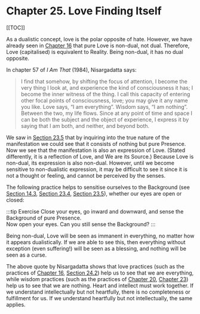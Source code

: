 # Chapter 25. Love Finding Itself

[[TOC]]

As a dualistic concept, love is the polar opposite of hate. However, we have already seen in [Chapter 16](/chapter-16-love-seeking-itself/) that pure Love is non-dual, not dual. Therefore, Love (capitalised) is equivalent to Reality. Being non-dual, it has no dual opposite.

In chapter 57 of *I Am That* (1984), Nisargadatta says:

>I find that somehow, by shifting the focus of attention, I become the very thing I look at, and experience the kind of consciousness it has; I become the inner witness of the thing. I call this capacity of entering other focal points of consciousness, love; you may give it any name you like. Love says, “I am everything”. Wisdom says, “I am nothing”. Between the two, my life flows. Since at any point of time and space I can be both the subject and the object of experience, I express it by saying that I am both, and neither, and beyond both.

We saw in [Section 23.5](/chapter-23-disidentification-through-inquiry/#_23-5-inquiry-into-the-manifestation-outward-inquiry) that by inquiring into the true nature of the manifestation we could see that it consists of nothing but pure Presence. Now we see that the manifestation is also an expression of Love. (Stated differently, it is a reflection of Love, and We are its Source.) Because Love is non-dual, its expression is also non-dual. However, until we become sensitive to non-dualistic expression, it may be difficult to see it since it is not a thought or feeling, and cannot be perceived by the senses.

The following practice helps to sensitise ourselves to the Background (see [Section 14.3](/chapter-14-religion-belief-non-duality/#_14-3-a-non-dualistic-view-of-god), [Section 23.4](/chapter-23-disidentification-through-inquiry/#_23-4-there-is-no-suffering-in-the-present-moment), [Section 23.5](/chapter-23-disidentification-through-inquiry/#_23-5-inquiry-into-the-manifestation-outward-inquiry)), whether our eyes are open or closed:

:::tip Exercise
Close your eyes, go inward and downward, and sense the Background of pure Presence.  
Now open your eyes. Can you still sense the Background?
:::

Being non-dual, Love will be seen as immanent in everything, no matter how it appears dualistically. If we are able to see this, then everything without exception (even suffering!) will be seen as a blessing, and nothing will be seen as a curse.

The above quote by Nisargadatta shows that love practices (such as the practices of [Chapter 16](/chapter-16-love-seeking-itself/), [Section 24.2](/chapter-24-disidentification-through-meditation/#_24-2-buddhist-meditation)) help us to see that we are everything, while wisdom practices (such as the practices of [Chapter 20](/chapter-20-understanding-direct-seeing/), [Chapter 23](/chapter-23-disidentification-through-inquiry/)) help us to see that we are nothing. Heart and intellect must work together. If we understand intellectually but not heartfully, there is no completeness or fulfillment for us. If we understand heartfully but not intellectually, the same applies.



